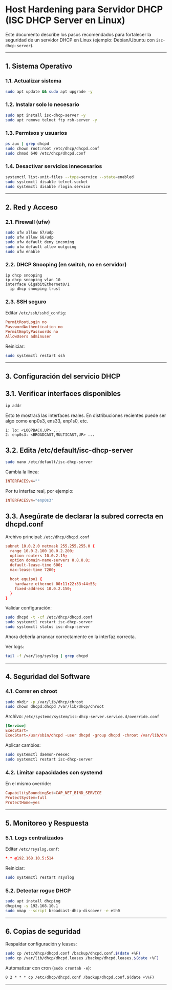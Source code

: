 # Host Hardening para Servidor DHCP (ISC DHCP Server en Linux)

Este documento describe los pasos recomendados para fortalecer la seguridad de un servidor DHCP en Linux (ejemplo: Debian/Ubuntu con `isc-dhcp-server`).  

---

## 1. Sistema Operativo

### 1.1. Actualizar sistema
```bash
sudo apt update && sudo apt upgrade -y
```

### 1.2. Instalar solo lo necesario
```bash
sudo apt install isc-dhcp-server -y
sudo apt remove telnet ftp rsh-server -y
```

### 1.3. Permisos y usuarios
```bash
ps aux | grep dhcpd
sudo chown root:root /etc/dhcp/dhcpd.conf
sudo chmod 640 /etc/dhcp/dhcpd.conf
```

### 1.4. Desactivar servicios innecesarios
```bash
systemctl list-unit-files --type=service --state=enabled
sudo systemctl disable telnet.socket
sudo systemctl disable rlogin.service
```

---

## 2. Red y Acceso

### 2.1. Firewall (ufw)
```bash
sudo ufw allow 67/udp
sudo ufw allow 68/udp
sudo ufw default deny incoming
sudo ufw default allow outgoing
sudo ufw enable
```

### 2.2. DHCP Snooping (en switch, no en servidor)
```text
ip dhcp snooping
ip dhcp snooping vlan 10
interface GigabitEthernet0/1
  ip dhcp snooping trust
```

### 2.3. SSH seguro  
Editar `/etc/ssh/sshd_config`:
```conf
PermitRootLogin no
PasswordAuthentication no
PermitEmptyPasswords no
AllowUsers adminuser
```
Reiniciar:
```bash
sudo systemctl restart ssh
```

---

## 3. Configuración del servicio DHCP

## 3.1. Verificar interfaces disponibles
```bash
ip addr
```
Esto te mostrará las interfaces reales. En distribuciones recientes puede ser algo como enp0s3, ens33, enp1s0, etc.
```text
1: lo: <LOOPBACK,UP> ...
2: enp0s3: <BROADCAST,MULTICAST,UP> ...
```

## 3.2. Edita /etc/default/isc-dhcp-server
```bash
sudo nano /etc/default/isc-dhcp-server
```
Cambia la linea:
```conf
INTERFACESv4=""
```
Por tu interfaz real, por ejemplo:
```conf
INTERFACESv4="enp0s3"
```

## 3.3. Asegúrate de declarar la subred correcta en dhcpd.conf
Archivo principal: `/etc/dhcp/dhcpd.conf`
```conf
subnet 10.0.2.0 netmask 255.255.255.0 {
  range 10.0.2.100 10.0.2.200;
  option routers 10.0.2.15;
  option domain-name-servers 8.8.8.8;
  default-lease-time 600;
  max-lease-time 7200;

  host equipo1 {
    hardware ethernet 00:11:22:33:44:55;
    fixed-address 10.0.2.150;
  }
}
```

Validar configuración:
```bash
sudo dhcpd -t -cf /etc/dhcp/dhcpd.conf
sudo systemctl restart isc-dhcp-server
sudo systemctl status isc-dhcp-server
```
Ahora debería arrancar correctamente en la interfaz correcta.

Ver logs:
```bash
tail -f /var/log/syslog | grep dhcpd
```

---

## 4. Seguridad del Software

### 4.1. Correr en chroot
```bash
sudo mkdir -p /var/lib/dhcp/chroot
sudo chown dhcpd:dhcpd /var/lib/dhcp/chroot
```

Archivo: `/etc/systemd/system/isc-dhcp-server.service.d/override.conf`
```conf
[Service]
ExecStart=
ExecStart=/usr/sbin/dhcpd -user dhcpd -group dhcpd -chroot /var/lib/dhcp/chroot
```

Aplicar cambios:
```bash
sudo systemctl daemon-reexec
sudo systemctl restart isc-dhcp-server
```

### 4.2. Limitar capacidades con systemd
En el mismo override:
```conf
CapabilityBoundingSet=CAP_NET_BIND_SERVICE
ProtectSystem=full
ProtectHome=yes
```

---

## 5. Monitoreo y Respuesta

### 5.1. Logs centralizados
Editar `/etc/rsyslog.conf`:
```conf
*.* @192.168.10.5:514
```
Reiniciar:
```bash
sudo systemctl restart rsyslog
```

### 5.2. Detectar rogue DHCP
```bash
sudo apt install dhcping
dhcping -s 192.168.10.1
sudo nmap --script broadcast-dhcp-discover -e eth0
```

---

## 6. Copias de seguridad

Respaldar configuración y leases:
```bash
sudo cp /etc/dhcp/dhcpd.conf /backup/dhcpd.conf.$(date +%F)
sudo cp /var/lib/dhcp/dhcpd.leases /backup/dhcpd.leases.$(date +%F)
```

Automatizar con cron (`sudo crontab -e`):
```cron
0 2 * * * cp /etc/dhcp/dhcpd.conf /backup/dhcpd.conf.$(date +\%F)
```

---


